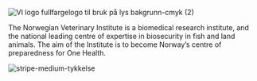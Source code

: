 
![VI logo fullfargelogo til bruk på lys bakgrunn-cmyk (2)](https://github.com/NorwegianVeterinaryInstitute/.github/assets/165724/4c4c6eb3-89f7-4347-9a5e-57d5d3dd4569)

The Norwegian Veterinary Institute is a biomedical research institute, and the national leading centre of expertise in biosecurity in fish and land animals. The aim of the Institute is to become Norway’s centre of preparedness for One Health.

![stripe-medium-tykkelse](https://github.com/NorwegianVeterinaryInstitute/.github/assets/165724/239b5d71-bade-42b2-8eb3-4535631ce9ca)
